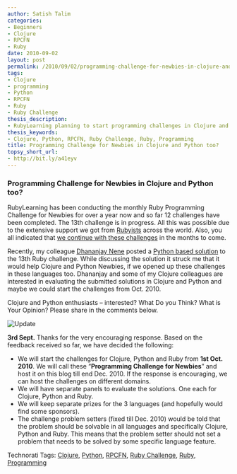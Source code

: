 ```yaml
---
author: Satish Talim
categories:
- Beginners
- Clojure
- RPCFN
- Ruby
date: 2010-09-02
layout: post
permalink: /2010/09/02/programming-challenge-for-newbies-in-clojure-and-python-too/
tags:
- Clojure
- programming
- Python
- RPCFN
- Ruby
- Ruby Challenge
thesis_description:
- RubyLearning planning to start programming challenges in Clojure and Python too.
thesis_keywords:
- Clojure, Python, RPCFN, Ruby Challenge, Ruby, Programming
title: Programming Challenge for Newbies in Clojure and Python too?
topsy_short_url:
- http://bit.ly/a41eyv
---
```


<div>
  <h3>
    Programming Challenge for Newbies in Clojure and Python too?
  </h3>
  
  <p>
    RubyLearning has been conducting the monthly Ruby Programming Challenge for Newbies for over a year now and so far 12 challenges have been completed. The 13th challenge is in progress. All this was possible due to the extensive support we got from <a href="http://ruby-challenge.rubylearning.org/">Rubyists</a> across the world. Also, you all indicated that <a href="http://rubylearning.com/blog/2010/08/09/do-you-want-us-to-continue-with-the-ruby-challenge-for-newbies/">we continue with these challenges</a> in the months to come.
  </p>
  
  <p>
    Recently, my colleague <a href="http://blog.dhananjaynene.com/">Dhananjay Nene</a> posted a <a href="http://codeblog.dhananjaynene.com/2010/09/code-kata-ruby-programming-challenge-for-newbies-in-python/">Python based solution</a> to the 13th Ruby challenge. While discussing the solution it struck me that it would help Clojure and Python Newbies, if we opened up these challenges in these languages too. Dhananjay and some of my Clojure colleagues are interested in evaluating the submitted solutions in Clojure and Python and maybe we could start the challenges from Oct. 2010.
  </p>
  
  <p class="update">
    Clojure and Python enthusiasts &#8211; interested? What Do you Think? What is Your Opinion? Please share in the comments below.
  </p>
  
  <p>
    <img class="alignleft" src='http://rubylearning.com/images/update.jpg' style="border: 0px none ;" alt="Update" title="Update" />
  </p>
  
  <p>
    <b>3rd Sept.</b> Thanks for the very encouraging response. Based on the feedback received so far, we have decided the following:
  </p>
  
  <ul>
    <li>
      We will start the challenges for Clojure, Python and Ruby from <b>1st Oct. 2010</b>. We will call these &#8220;<b>Programming Challenge for Newbies</b>&#8221; and host it on this blog till end Dec. 2010. If the response is encouraging, we can host the challenges on different domains.
    </li>
    <li>
      We will have separate panels to evaluate the solutions. One each for Clojure, Python and Ruby.
    </li>
    <li>
      We will keep separate prizes for the 3 languages (and hopefully would find some sponsors).
    </li>
    <li>
      The challenge problem setters (fixed till Dec. 2010) would be told that the problem should be solvable in all languages and specifically Clojure, Python and Ruby. This means that the problem setter should not set a problem that needs to be solved by some specific language feature.
    </li>
  </ul>
</div>

Technorati Tags: <a href="http://technorati.com/tag/Clojure" rel="tag">Clojure</a>, <a href="http://technorati.com/tag/Python" rel="tag"> Python</a>, <a href="http://technorati.com/tag/RPCFN" rel="tag"> RPCFN</a>, <a href="http://technorati.com/tag/Ruby+Challenge" rel="tag"> Ruby Challenge</a>, <a href="http://technorati.com/tag/Ruby" rel="tag"> Ruby</a>, <a href="http://technorati.com/tag/Programming" rel="tag"> Programming</a>
